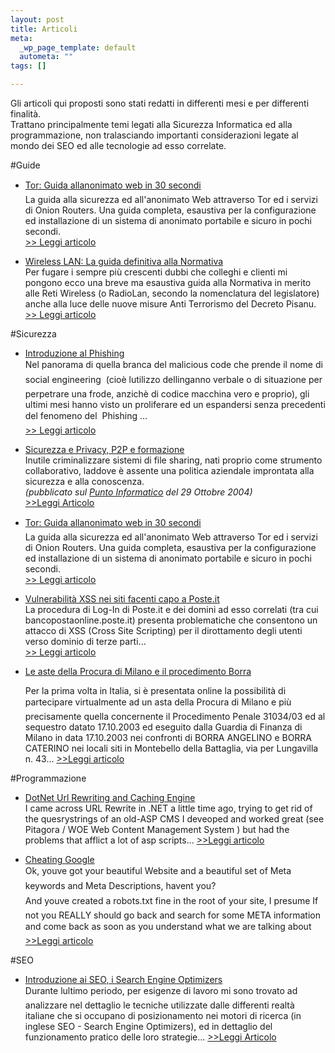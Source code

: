 ```yaml
--- 
layout: post
title: Articoli
meta: 
  _wp_page_template: default
  autometa: ""
tags: []

---
```

Gli articoli qui proposti sono stati redatti in differenti mesi e per differenti finalità.  
Trattano principalmente temi legati alla Sicurezza Informatica ed alla programmazione, non tralasciando importanti considerazioni legate al mondo dei SEO ed alle tecnologie ad esso correlate.  

#Guide

*  [Tor: Guida allanonimato web in 30 secondi](/articoli/tor-anonimato-web-in-30-secondi/)  
    La guida alla sicurezza ed all'anonimato Web attraverso Tor ed i servizi di Onion Routers. Una guida completa, esaustiva per la configurazione ed installazione di un sistema di anonimato portabile e sicuro in pochi secondi.    
    [>> Leggi articolo](/articoli/tor-anonimato-web-in-30-secondi/)  

*  [Wireless LAN: La guida definitiva alla Normativa](/articoli/wireless-lan-la-guida-definitiva-alla-normativa/)  
    Per fugare i sempre più crescenti dubbi che colleghi e clienti mi pongono ecco una breve ma esaustiva guida alla Normativa in merito alle Reti Wireless (o RadioLan, secondo la nomenclatura del legislatore) anche alla luce delle nuove misure Anti Terrorismo del Decreto Pisanu.  
    [>> Leggi articolo](/articoli/wireless-lan-la-guida-definitiva-alla-normativa/)

#Sicurezza  

*  [Introduzione al Phishing](/articoli/introduzione-al-phishing/)  
    Nel panorama di quella branca del malicious code che prende il nome di  social engineering  (cioè lutilizzo dellinganno verbale o di situazione per perpetrare una frode, anzichè di codice macchina vero e proprio), gli ultimi mesi hanno visto un proliferare ed un espandersi senza precedenti del fenomeno del  Phishing ...  
    [>> Leggi articolo](/articoli/introduzione-al-phishing/)

*  [Sicurezza e Privacy, P2P e formazione](/articoli/sicurezza-e-privacy-p2p-e-formazione/)  
    Inutile criminalizzare sistemi di file sharing, nati proprio come strumento collaborativo, laddove è assente una politica aziendale improntata alla sicurezza e alla conoscenza.  
    *(pubblicato sul [Punto Informatico](http://punto-informatico.it/p.asp?i=50226) del 29 Ottobre 2004)*  
    [>>Leggi Articolo](/articoli/sicurezza-e-privacy-p2p-e-formazione/)  

*  [Tor: Guida allanonimato web in 30 secondi](/articoli/tor-anonimato-web-in-30-secondi/)  
    La guida alla sicurezza ed all'anonimato Web attraverso Tor ed i servizi di Onion Routers. Una guida completa, esaustiva per la configurazione ed installazione di un sistema di anonimato portabile e sicuro in pochi secondi.    
    [>> Leggi articolo](/articoli/tor-anonimato-web-in-30-secondi/)  

*  [Vulnerabilità XSS nei siti facenti capo a Poste.it](/articoli/attacco-xss-poste-italiane/)  
    La procedura di Log-In di Poste.it e dei domini ad esso correlati (tra cui bancopostaonline.poste.it) presenta problematiche che consentono un attacco di XSS (Cross Site Scripting) per il dirottamento degli utenti verso dominio di terze parti...  
    [>> Leggi articolo](/articoli/attacco-xss-poste-italiane/)

*  [Le aste della Procura di Milano e il procedimento Borra](/articoli/aste-online-della-procura-di-milano/)  

    Per la prima volta in Italia, si è presentata online la possibilità di partecipare virtualmente ad un asta della Procura di Milano e più precisamente quella concernente il Procedimento Penale 31034/03 ed al sequestro datato 17.10.2003 ed eseguito dalla Guardia di Finanza di Milano in data 17.10.2003 nei confronti di BORRA ANGELINO e BORRA CATERINO nei locali siti in Montebello della Battaglia, via per Lungavilla n. 43...
    [>>Leggi articolo](/articoli/aste-online-della-procura-di-milano/)

#Programmazione  

*  [DotNet Url Rewriting and Caching Engine](/articoli/dotnet-url-rewriting-and-caching-engine/)  
    I came across URL Rewrite in .NET a little time ago, trying to get rid of the quesrystrings of an old-ASP CMS I deveoped and worked great (see Pitagora / WOE Web Content Management System ) but had the problems that afflict a lot of asp scripts...
    [>>Leggi articolo](/articoli/dotnet-url-rewriting-and-caching-engine)

*  [Cheating Google](/articoli/cheating-google/)  
    Ok, youve got your beautiful Website and a beautiful set of Meta keywords and Meta Descriptions, havent you?  
    And youve created a robots.txt fine in the root of your site, I presume If not you REALLY should go back and search for some META information and come back as soon as you understand what we are talking about
    [>>Leggi articolo](/articoli/cheating-google/)

#SEO  

*  [Introduzione ai SEO, i Search Engine Optimizers](/articoli/seo-e-motori-di-ricerca/)  
    Durante lultimo periodo, per esigenze di lavoro mi sono trovato ad analizzare nel dettaglio le tecniche utilizzate dalle differenti realtà italiane che si occupano di posizionamento nei motori di ricerca (in inglese SEO - Search Engine Optimizers), ed in dettaglio del funzionamento pratico delle loro strategie...
    [>>Leggi Articolo](/articoli/seo-e-motori-di-ricerca/) 
